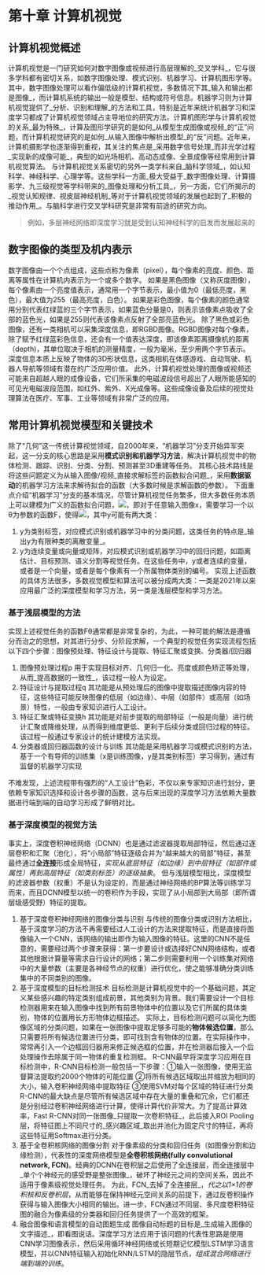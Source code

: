 # 第十章 计算机视觉
## 计算机视觉概述
计算机视觉是一门研究如何对数字图像或视频进行高层理解的_交叉学科_，它与很多学科都有密切关系，如数字图像处理、模式识别、机器学习、计算机图形学等。
其中，数字图像处理可以看作偏低级的计算机视觉，多数情况下其_输入和输出都是图像_，而计算机系统的输出一般是模型、结构或符号信息。机器学习则为计算机视觉提供了_分析、识别和理解_的方法和工具，特别是近年来统计机器学习和深度学习都成了计算机视觉领域占主导地位的研究方法。计算机图形学与计算机视觉的关系_最为特殊_，计算及图形学研究的是如何_从模型生成图像或视频_的“正”问题，而计算机视觉研究的是如何_从输入图像中解析出模型_的“反”问题。近年来，计算机摄影学也逐渐得到重视，其关注的焦点是_采用数字信号处理_而非光学过程_实现新的成像可能_，典型的如光场相机、高动态成像、全景成像等经常用到计算机视觉算法。
与计算机视觉关系密切的另外一类学科来自_脑科学领域_，如认知科学、神经科学、心理学等。这些学科一方面_极大受益于_数字图像处理、计算摄影学、九三级视觉等学科带来的_图像处理和分析工具_，另一方面，它们所揭示的_视觉认知规律、视皮层神经机制_等对于计算机视觉领域的发展也起到了_积极的推动作用_。与脑科学进行交叉学科研究是非常有前途的研究方向。
> 例如，多层神经网络即深度学习就是受到认知神经科学的启发而发展起来的

## 数字图像的类型及机内表示
数字图像由一个个点组成，这些点称为像素（pixel），每个像素的亮度、颜色、距离等属性在计算机内表示为一个或多个数字。
如果是黑色图像（又称灰度图像），每个像素由一个亮度值表示，通常用一个字节表示，最小值为0（最低亮度，黑色），最大值为255（最高亮度，白色）。
如果是彩色图像，每个像素的颜色通常用分别代表红绿蓝的三个字节表示，如果蓝色分量是0，则表示该像素点吸收了全部的蓝色光，如果是255则代表该像素点反射了全部亮蓝色光。
除了黑色或彩色图像，还有一类相机可以采集深度信息，即RGBD图像。RGBD图像对每个像素，除了赋予红绿蓝彩色信息，还会有一个值表达深度，即该像素距离摄像机的距离（depth)，其单位取决于相机的测量精度，一般为毫米，至少用两个字节表示。深度信息本质上反映了物体的3D形状信息，这类相机在体感游戏、自动驾驶、机器人导航等领域有潜在的广泛应用价值。
此外，计算机视觉处理的图像或视频还可能来自超越人眼的成像设备，它们所采集的电磁波段信号超出了人眼所能感知的可见光电磁波段范围，如红外、紫外、X光成像等。这些成像设备及后续的视觉处理算法在医疗、军事、工业等领域有非常广泛的应用。
## 常用计算机视觉模型和关键技术
除了“几何”这一传统计算视觉领域，自2000年来，“机器学习”分支开始异军突起，这一分支的核心思路是采用**模式识别和机器学习方法**，解决计算机视觉中的物体检测、跟踪、识别、分类、分割、预测甚至3D重建等任务。
其核心技术路线是将这些问题定义为从输入图像/视频_直接求解标签的函数拟合问题_，采用**数据驱动**的机器学习方法来求解待拟合的函数（大多数时候是求解函数的参数）。
下面重点介绍“机器学习”分支的基本情况，尽管计算机视觉任务繁多，但大多数任务本质上可以建模为广义的函数拟合问题，![](https://tva1.sinaimg.cn/large/008i3skNgy1gz9g65trr4j30u0140dli.jpg)，即对于任意输入图像x，需要学习一个以θ为参数的函数F，使得![](https://tva1.sinaimg.cn/large/008i3skNgy1gz9g69qfcfj307c034dfq.jpg)，其中y可能有两大类：
1. y为类别标签，对应模式识别或机器学习中的分类问题，这类任务的特点是_输出y为有限种类的离散变量_。
2. y为连续变量或向量或矩阵，对应模式识别或机器学习中的回归问题，如距离估计、目标预测、语义分割等视觉任务。在这些任务中，y或者连续的变量，或者是一个向量，或者是每个像素有一个所属物体类别的编号。
实现上述函数的具体方法很多，多数视觉模型和算法可以被分成两大类：一类是2021年以来应用最广泛的深度模型和学习方法，另一类是浅层模型和学习方法。
### 基于浅层模型的方法
实现上述视觉任务的函数Fθ通常都是非常复杂的，为此，一种可能的解法是遵循分而治之的思想，对其进行分步、分阶段求解，一个典型的视觉任务实现流程包括以下四个步骤：图像预处理、特征设计与提取、特征汇聚或变换、分类器/回归器
1. 图像预处理过程p
用于实现目标对齐、几何归一化、亮度或颜色矫正等处理，从而_提高数据的一致性_，该过程一般人为设定。
2. 特征设计与提取过程q
其功能是从预处理后的图像中提取描述图像内容的特征，这些特征可能反映图像的低层（如边缘）、中层（如部件）或高层（如场景）特性，一般由专家知识进行人工设计。
3. 特征汇聚或特征变换h
其功能是对前步提取的局部特征（一般是向量）进行统计汇聚或降维处理，从而得到维度更低、更利于后续分类或回归过程的特征。该过程一般通过专家设计的统计建模方法实现。
4. 分类器或回归器函数的设计与训练
其功能是采用机器学习或模式识别的方法，基于一个有导师的训练集（x是训练图像，y是其类别标签）学习得到，通过有监督的机器学习实现

不难发现，上述流程带有强烈的“人工设计”色彩，不仅以来专家知识进行划分，更依赖专家知识选择和设计各步骤的函数，这与后来出现的深度学习方法依赖大量数据进行端到端的自动学习形成了鲜明对比。

### 基于深度模型的视觉方法
事实上，深度卷积神经网络（DCNN）也是通过滤波器提取局部特征，然后通过逐层卷积和汇聚（池化），将“小局部”特征逐级合并为“越来越大的局部”特征，甚至最终通过**全连接**形成全局特征，_实现从底层特征（如边缘）到中层特征（如部件或属性）再到高层特征（如类别标签）的逐级抽象_。
但与浅层模型相比，深度模型的滤波器参数（权重）不是认为设定的，而是通过神经网络的BP算法等训练学习而来，而且DCNN模型以统一的卷积作为手段，实现了从小局部到大局部（即所谓层级感受野）特征的提取。
1. 基于深度卷积神经网络的图像分类与识别
与传统的图像分类或识别方法相比，基于深度学习的方法不再需要经过人工设计的方法来提取特征，而是直接将图像输入一个CNN，该网络的输出即作为输入图像的特征。这里的CNN不是任意的，需要经过两个步骤来获得：第一步要设计或选择好CNN网络结构，或者其他根据计算量等需求自行设计的网络；第二步则需要利用一个训练集对网络中的大量参数（主要是各神经节点的权重）进行优化，使之能够准确分类训练集中的不同类别的图像。
2. 基于深度模型的目标检测技术
目标检测是计算机视觉中的一个基础问题，其定义某些感兴趣的特定类别组成前景，其他类别为背景。我们需要设计一个目标检测器用来在输入图像中找到所有前景物体中的位置以及它们所属的具体类别，物体的位置用长方形物体边框描述。
实际上，目标检测问题可以简化为图像区域的分类问题，如果在一张图像中提取足够多可能的**物体候选位置**，那么只需要将所有候选位置进行分类，即可找到含有物体的位置。在实际操作中，常常再引入一个边框回归器用来修正候选框的位置，并在检测器后接入一个后处理操作去除属于同一物体的重复检测框。
R-CNN最早将深度学习应用在目标检测中，R-CNN目标检测一般包括一下步骤：①输入一张图像，使用无监督算法提取约2000个物体的可能位置 ②将所有候选区域取出并缩放为相同的大小，输入卷积神经网络中提取特征 ③使用SVM对每个区域的特征进行分类
R-CNN的最大缺点是尽管所有候选区域中存在大量的重叠和冗余，它们都还是分别经过卷积神经网络进行计算，使得计算代价非常大。为了提高计算效率，Fast R-CNN对同一张图像_只提取一次卷积特征_，此后接入ROI Pooling层，将特征图上不同尺寸的_感兴趣区域_取出并池化为固定尺寸的特征，再将这些特征用Softmax进行分类。
3. 基于全卷积核网络的图像分割
对于像素级的分类和回归任务（如图像分割和边缘检测），代表性的深度网络模型是**全卷积核网络(fully convolutional network, FCN)**。经典的DCNN在卷积层之后使用了全连接层，而全连接层中_单个个神经元的感受野是整张图像_，破坏了神经元之间的空间关系，因此不适用于像素级视觉处理任务。
为此，FCN_去掉了全连接层_，_代之以1×1的卷积核和反卷积层_，从而能够在保持神经元空间关系的前提下，通过反卷积操作获得与输入图像大小相同的输出。进一步，FCN通过不同层、多尺度卷积特征图的融合为像素级的分类器和回归任务提供了一个高效的框架。
4. 融合图像和语言模型的自动图题生成
图像自动标题的目标是_生成输入图像的文字描述_，即看图说话。深度学习方法应用于该问题的代表性思路是使用CNN学习图像表示，然后采用循环神经网络或长短期记忆模型LSTM学习语言模型，并以CNN特征输入初始化RNN/LSTM的隐层节点，_组成混合网络进行端到端的训练_。